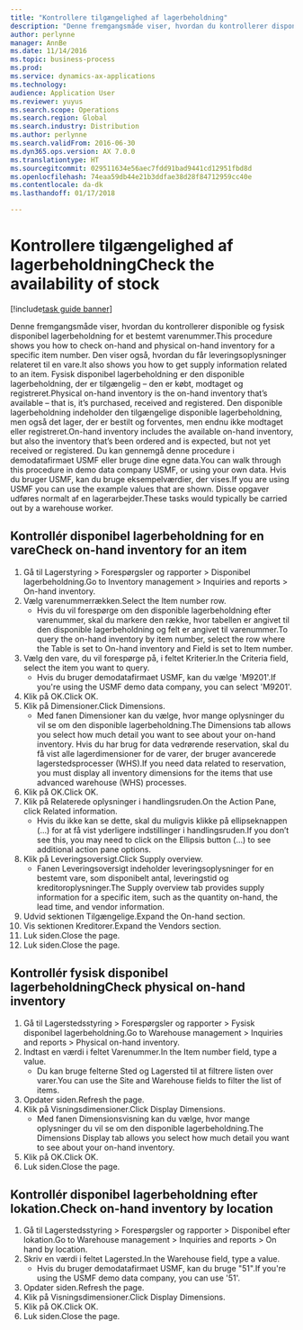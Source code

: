 ```yaml
---
title: "Kontrollere tilgængelighed af lagerbeholdning"
description: "Denne fremgangsmåde viser, hvordan du kontrollerer disponible og fysisk disponibel lagerbeholdning for et bestemt varenummer."
author: perlynne
manager: AnnBe
ms.date: 11/14/2016
ms.topic: business-process
ms.prod: 
ms.service: dynamics-ax-applications
ms.technology: 
audience: Application User
ms.reviewer: yuyus
ms.search.scope: Operations
ms.search.region: Global
ms.search.industry: Distribution
ms.author: perlynne
ms.search.validFrom: 2016-06-30
ms.dyn365.ops.version: AX 7.0.0
ms.translationtype: HT
ms.sourcegitcommit: 029511634e56aec7fdd91bad9441cd12951fbd8d
ms.openlocfilehash: 74eaa59db44e21b3ddfae38d28f84712959cc40e
ms.contentlocale: da-dk
ms.lasthandoff: 01/17/2018

---
```

# <a name="check-the-availability-of-stock"></a><span data-ttu-id="55a42-103">Kontrollere tilgængelighed af lagerbeholdning</span><span class="sxs-lookup"><span data-stu-id="55a42-103">Check the availability of stock</span></span>

[!include[task guide banner](../../includes/task-guide-banner.md)]

<span data-ttu-id="55a42-104">Denne fremgangsmåde viser, hvordan du kontrollerer disponible og fysisk disponibel lagerbeholdning for et bestemt varenummer.</span><span class="sxs-lookup"><span data-stu-id="55a42-104">This procedure shows you how to check on-hand and physical on-hand inventory for a specific item number.</span></span> <span data-ttu-id="55a42-105">Den viser også, hvordan du får leveringsoplysninger relateret til en vare.</span><span class="sxs-lookup"><span data-stu-id="55a42-105">It also shows you how to get supply information related to an item.</span></span> <span data-ttu-id="55a42-106">Fysisk disponibel lagerbeholdning er den disponible lagerbeholdning, der er tilgængelig – den er købt, modtaget og registreret.</span><span class="sxs-lookup"><span data-stu-id="55a42-106">Physical on-hand inventory is the on-hand inventory that’s available – that is, it’s purchased, received and registered.</span></span> <span data-ttu-id="55a42-107">Den disponible lagerbeholdning indeholder den tilgængelige disponible lagerbeholdning, men også det lager, der er bestilt og forventes, men endnu ikke modtaget eller registreret.</span><span class="sxs-lookup"><span data-stu-id="55a42-107">On-hand inventory includes the available on-hand inventory, but also the inventory that’s been ordered and is expected, but not yet received or registered.</span></span> <span data-ttu-id="55a42-108">Du kan gennemgå denne procedure i demodatafirmaet USMF eller bruge dine egne data.</span><span class="sxs-lookup"><span data-stu-id="55a42-108">You can walk through this procedure in demo data company USMF, or using your own data.</span></span> <span data-ttu-id="55a42-109">Hvis du bruger USMF, kan du bruge eksempelværdier, der vises.</span><span class="sxs-lookup"><span data-stu-id="55a42-109">If you are using USMF you can use the example values that are shown.</span></span> <span data-ttu-id="55a42-110">Disse opgaver udføres normalt af en lagerarbejder.</span><span class="sxs-lookup"><span data-stu-id="55a42-110">These tasks would typically be carried out by a warehouse worker.</span></span>


## <a name="check-on-hand-inventory-for-an-item"></a><span data-ttu-id="55a42-111">Kontrollér disponibel lagerbeholdning for en vare</span><span class="sxs-lookup"><span data-stu-id="55a42-111">Check on-hand inventory for an item</span></span>
1. <span data-ttu-id="55a42-112">Gå til Lagerstyring > Forespørgsler og rapporter > Disponibel lagerbeholdning.</span><span class="sxs-lookup"><span data-stu-id="55a42-112">Go to Inventory management > Inquiries and reports > On-hand inventory.</span></span>
2. <span data-ttu-id="55a42-113">Vælg varenummerrækken.</span><span class="sxs-lookup"><span data-stu-id="55a42-113">Select the Item number row.</span></span>
    * <span data-ttu-id="55a42-114">Hvis du vil forespørge om den disponible lagerbeholdning efter varenummer, skal du markere den række, hvor tabellen er angivet til den disponible lagerbeholdning og felt er angivet til varenummer.</span><span class="sxs-lookup"><span data-stu-id="55a42-114">To query the on-hand inventory by item number, select the row where the Table is set to On-hand inventory and Field is set to Item number.</span></span>  
3. <span data-ttu-id="55a42-115">Vælg den vare, du vil forespørge på, i feltet Kriterier.</span><span class="sxs-lookup"><span data-stu-id="55a42-115">In the Criteria field, select the item you want to query.</span></span>
    * <span data-ttu-id="55a42-116">Hvis du bruger demodatafirmaet USMF, kan du vælge 'M9201'.</span><span class="sxs-lookup"><span data-stu-id="55a42-116">If you're using the USMF demo data company, you can select 'M9201'.</span></span>  
4. <span data-ttu-id="55a42-117">Klik på OK.</span><span class="sxs-lookup"><span data-stu-id="55a42-117">Click OK.</span></span>
5. <span data-ttu-id="55a42-118">Klik på Dimensioner.</span><span class="sxs-lookup"><span data-stu-id="55a42-118">Click Dimensions.</span></span>
    * <span data-ttu-id="55a42-119">Med fanen Dimensioner kan du vælge, hvor mange oplysninger du vil se om den disponible lagerbeholdning.</span><span class="sxs-lookup"><span data-stu-id="55a42-119">The Dimensions tab allows you select how much detail you want to see about your on-hand inventory.</span></span> <span data-ttu-id="55a42-120">Hvis du har brug for data vedrørende reservation, skal du få vist alle lagerdimensioner for de varer, der bruger avancerede lagerstedsprocesser (WHS).</span><span class="sxs-lookup"><span data-stu-id="55a42-120">If you need data related to reservation, you must display all inventory dimensions for the items that use advanced warehouse (WHS) processes.</span></span>  
6. <span data-ttu-id="55a42-121">Klik på OK.</span><span class="sxs-lookup"><span data-stu-id="55a42-121">Click OK.</span></span>
7. <span data-ttu-id="55a42-122">Klik på Relaterede oplysninger i handlingsruden.</span><span class="sxs-lookup"><span data-stu-id="55a42-122">On the Action Pane, click Related information.</span></span>
    * <span data-ttu-id="55a42-123">Hvis du ikke kan se dette, skal du muligvis klikke på ellipseknappen (...) for at få vist yderligere indstillinger i handlingsruden.</span><span class="sxs-lookup"><span data-stu-id="55a42-123">If you don’t see this, you may need to click on the Ellipsis button (…) to see additional action pane options.</span></span>  
8. <span data-ttu-id="55a42-124">Klik på Leveringsoversigt.</span><span class="sxs-lookup"><span data-stu-id="55a42-124">Click Supply overview.</span></span>
    * <span data-ttu-id="55a42-125">Fanen Leveringsoversigt indeholder leveringsoplysninger for en bestemt vare, som disponibelt antal, leveringstid og kreditoroplysninger.</span><span class="sxs-lookup"><span data-stu-id="55a42-125">The Supply overview tab provides supply information for a specific item, such as the quantity on-hand, the lead time, and vendor information.</span></span>  
9. <span data-ttu-id="55a42-126">Udvid sektionen Tilgængelige.</span><span class="sxs-lookup"><span data-stu-id="55a42-126">Expand the On-hand section.</span></span>
10. <span data-ttu-id="55a42-127">Vis sektionen Kreditorer.</span><span class="sxs-lookup"><span data-stu-id="55a42-127">Expand the Vendors section.</span></span>
11. <span data-ttu-id="55a42-128">Luk siden.</span><span class="sxs-lookup"><span data-stu-id="55a42-128">Close the page.</span></span>
12. <span data-ttu-id="55a42-129">Luk siden.</span><span class="sxs-lookup"><span data-stu-id="55a42-129">Close the page.</span></span>

## <a name="check-physical-on-hand-inventory"></a><span data-ttu-id="55a42-130">Kontrollér fysisk disponibel lagerbeholdning</span><span class="sxs-lookup"><span data-stu-id="55a42-130">Check physical on-hand inventory</span></span>
1. <span data-ttu-id="55a42-131">Gå til Lagerstedsstyring > Forespørgsler og rapporter > Fysisk disponibel lagerbeholdning.</span><span class="sxs-lookup"><span data-stu-id="55a42-131">Go to Warehouse management > Inquiries and reports > Physical on-hand inventory.</span></span>
2. <span data-ttu-id="55a42-132">Indtast en værdi i feltet Varenummer.</span><span class="sxs-lookup"><span data-stu-id="55a42-132">In the Item number field, type a value.</span></span>
    * <span data-ttu-id="55a42-133">Du kan bruge felterne Sted og Lagersted til at filtrere listen over varer.</span><span class="sxs-lookup"><span data-stu-id="55a42-133">You can use the Site and Warehouse fields to filter the list of items.</span></span>  
3. <span data-ttu-id="55a42-134">Opdater siden.</span><span class="sxs-lookup"><span data-stu-id="55a42-134">Refresh the page.</span></span>
4. <span data-ttu-id="55a42-135">Klik på Visningsdimensioner.</span><span class="sxs-lookup"><span data-stu-id="55a42-135">Click Display Dimensions.</span></span>
    * <span data-ttu-id="55a42-136">Med fanen Dimensionsvisning kan du vælge, hvor mange oplysninger du vil se om den disponible lagerbeholdning.</span><span class="sxs-lookup"><span data-stu-id="55a42-136">The Dimensions Display tab allows you select how much detail you want to see about your on-hand inventory.</span></span>  
5. <span data-ttu-id="55a42-137">Klik på OK.</span><span class="sxs-lookup"><span data-stu-id="55a42-137">Click OK.</span></span>
6. <span data-ttu-id="55a42-138">Luk siden.</span><span class="sxs-lookup"><span data-stu-id="55a42-138">Close the page.</span></span>

## <a name="check-on-hand-inventory-by-location"></a><span data-ttu-id="55a42-139">Kontrollér disponibel lagerbeholdning efter lokation.</span><span class="sxs-lookup"><span data-stu-id="55a42-139">Check on-hand inventory by location</span></span>
1. <span data-ttu-id="55a42-140">Gå til Lagerstedsstyring > Forespørgsler og rapporter > Disponibel efter lokation.</span><span class="sxs-lookup"><span data-stu-id="55a42-140">Go to Warehouse management > Inquiries and reports > On hand by location.</span></span>
2. <span data-ttu-id="55a42-141">Skriv en værdi i feltet Lagersted.</span><span class="sxs-lookup"><span data-stu-id="55a42-141">In the Warehouse field, type a value.</span></span>
    * <span data-ttu-id="55a42-142">Hvis du bruger demodatafirmaet USMF, kan du bruge "51".</span><span class="sxs-lookup"><span data-stu-id="55a42-142">If you're using the USMF demo data company, you can use '51'.</span></span>  
3. <span data-ttu-id="55a42-143">Opdater siden.</span><span class="sxs-lookup"><span data-stu-id="55a42-143">Refresh the page.</span></span>
4. <span data-ttu-id="55a42-144">Klik på Visningsdimensioner.</span><span class="sxs-lookup"><span data-stu-id="55a42-144">Click Display Dimensions.</span></span>
5. <span data-ttu-id="55a42-145">Klik på OK.</span><span class="sxs-lookup"><span data-stu-id="55a42-145">Click OK.</span></span>
6. <span data-ttu-id="55a42-146">Luk siden.</span><span class="sxs-lookup"><span data-stu-id="55a42-146">Close the page.</span></span>

